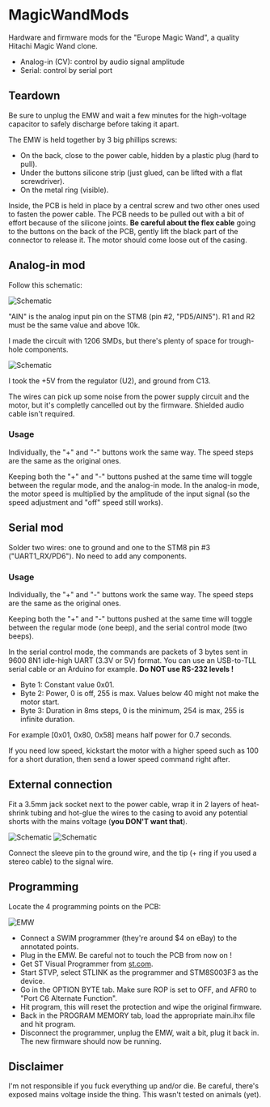 # MagicWandMods
Hardware and firmware mods for the "Europe Magic Wand", a quality Hitachi Magic Wand clone.

* Analog-in (CV): control by audio signal amplitude
* Serial: control by serial port

## Teardown
Be sure to unplug the EMW and wait a few minutes for the high-voltage capacitor to safely discharge before taking it apart.

The EMW is held together by 3 big phillips screws:
* On the back, close to the power cable, hidden by a plastic plug (hard to pull).
* Under the buttons silicone strip (just glued, can be lifted with a flat screwdriver).
* On the metal ring (visible).

Inside, the PCB is held in place by a central screw and two other ones used to fasten the power cable.
The PCB needs to be pulled out with a bit of effort because of the silicone joints.
**Be careful about the flex cable** going to the buttons on the back of the PCB, gently lift the black part of the connector to release it.
The motor should come loose out of the casing.

## Analog-in mod
Follow this schematic:

![Schematic](docs/schematic.png)

"AIN" is the analog input pin on the STM8 (pin #2, "PD5/AIN5"). R1 and R2 must be the same value and above 10k.

I made the circuit with 1206 SMDs, but there's plenty of space for trough-hole components.

![Schematic](docs/smdcircuit.jpg)

I took the +5V from the regulator (U2), and ground from C13.

The wires can pick up some noise from the power supply circuit and the motor, but it's completly cancelled out by the firmware. Shielded audio cable isn't required.

### Usage
Individually, the "+" and "-" buttons work the same way.
The speed steps are the same as the original ones.

Keeping both the "+" and "-" buttons pushed at the same time will toggle between the regular mode, and the analog-in mode.
In the analog-in mode, the motor speed is multiplied by the amplitude of the input signal (so the speed adjustment and "off" speed still works).

## Serial mod
Solder two wires: one to ground and one to the STM8 pin #3 ("UART1_RX/PD6"). No need to add any components.

### Usage
Individually, the "+" and "-" buttons work the same way.
The speed steps are the same as the original ones.

Keeping both the "+" and "-" buttons pushed at the same time will toggle between the regular mode (one beep), and the serial control mode (two beeps).

In the serial control mode, the commands are packets of 3 bytes sent in 9600 8N1 idle-high UART (3.3V or 5V) format. You can use an USB-to-TLL serial cable or an Arduino for example. **Do NOT use RS-232 levels !**

* Byte 1: Constant value 0x01.
* Byte 2: Power, 0 is off, 255 is max. Values below 40 might not make the motor start.
* Byte 3: Duration in 8ms steps, 0 is the minimum, 254 is max, 255 is infinite duration.

For example [0x01, 0x80, 0x58] means half power for 0.7 seconds.

If you need low speed, kickstart the motor with a higher speed such as 100 for a short duration, then send a lower speed command right after.

## External connection

Fit a 3.5mm jack socket next to the power cable, wrap it in 2 layers of heat-shrink tubing and hot-glue the wires to the casing to avoid any potential shorts with the mains voltage (**you DON'T want that**).

![Schematic](docs/plug.jpg) ![Schematic](docs/plug2.jpg)

Connect the sleeve pin to the ground wire, and the tip (+ ring if you used a stereo cable) to the signal wire.

## Programming

Locate the 4 programming points on the PCB:

![EMW](docs/pcb.jpg)

* Connect a SWIM programmer (they're around $4 on eBay) to the annotated points.
* Plug in the EMW. Be careful not to touch the PCB from now on !
* Get ST Visual Programmer from [st.com](https://www.st.com/en/development-tools/stvp-stm8.html).
* Start STVP, select STLINK as the programmer and STM8S003F3 as the device.
* Go in the OPTION BYTE tab. Make sure ROP is set to OFF, and AFR0 to "Port C6 Alternate Function".
* Hit program, this will reset the protection and wipe the original firmware.
* Back in the PROGRAM MEMORY tab, load the appropriate main.ihx file and hit program.
* Disconnect the programmer, unplug the EMW, wait a bit, plug it back in. The new firmware should now be running.

## Disclaimer
I'm not responsible if you fuck everything up and/or die. Be careful, there's exposed mains voltage inside the thing.
This wasn't tested on animals (yet).
